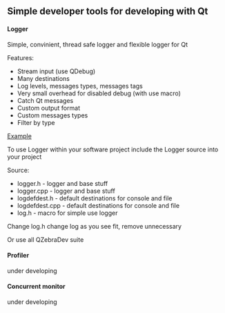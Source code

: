 Simple developer tools for developing with Qt
---------------------------------------------


#### Logger

Simple, convinient, thread safe logger and flexible logger for Qt

Features:
* Stream input (use QDebug)
* Many destinations 
* Log levels, messages types, messages tags
* Very small overhead for disabled debug (with use macro) 
* Catch Qt messages
* Custom output format
* Custom messages types
* Filter by type

 
[Example](https://github.com/igorkorsukov/qzebradev/blob/master/tests/loggertests.cpp#L10)


To use Logger within your software project include the Logger source into your project

Source:
* logger.h - logger and base stuff
* logger.cpp - logger and base stuff
* logdefdest.h - default destinations for console and file 
* logdefdest.cpp - default destinations for console and file 
* log.h - macro for simple use logger

Change log.h change log as you see fit, remove unnecessary

Or use all QZebraDev suite 


#### Profiler
under developing

#### Concurrent monitor
under developing

